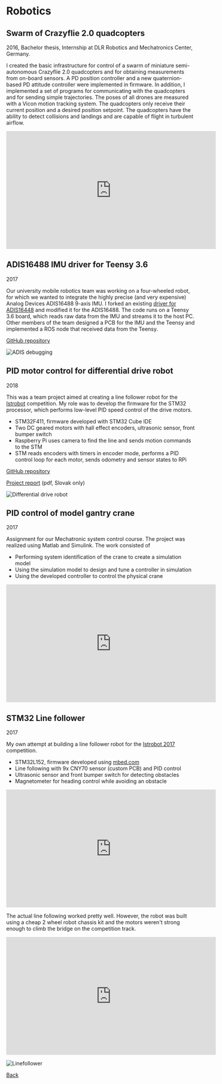 # Robotics

## Swarm of Crazyflie 2.0 quadcopters
2016, Bachelor thesis, Internship at DLR Robotics and Mechatronics Center, Germany.

I created the basic infrastructure for control of a swarm of miniature semi-autonomous Crazyflie 2.0 quadcopters and for obtaining measurements from on-board sensors. A PD position controller and a new quaternion-based PD attitude controller were implemented in firmware. In addition, I implemented a set of programs for communicating with the quadcopters and for sending simple trajectories. The poses of all drones are measured with a Vicon motion tracking system. The quadcopters only receive their current position and a desired position setpoint. The quadcopters have the ability to detect collisions and landings and are capable of flight in turbulent airflow.

<iframe width="560" height="315" src="https://www.youtube.com/watch?v=LXng1v8lwbk" title="YouTube video player" frameborder="0" allow="accelerometer; autoplay; clipboard-write; encrypted-media; gyroscope; picture-in-picture" allowfullscreen></iframe>


## ADIS16488 IMU driver for Teensy 3.6
2017

Our university mobile robotics team was working on a four-wheeled robot, for which we wanted to integrate the highly precise (and very expensive) Analog Devices ADIS16488 9-axis IMU. I forked an existing [driver for ADIS16448](https://github.com/juchong/ADIS16448-Arduino-Teensy) and modified it for the ADIS16488. The code runs on a Teensy 3.6 board, which reads raw data from the IMU and streams it to the host PC. Other members of the team designed a PCB for the IMU and the Teensy and implemented a ROS node that received data from the Teensy.

[GitHub repository](https://github.com/3zuli/ADIS16488_regtest)

![ADIS debugging](img/adis_surgery.jpg)


## PID motor control for differential drive robot
2018

This was a team project aimed at creating a line follower robot for the [Istrobot](http://www.robotika.sk/contest/) competition. My role was to develop the firmware for the STM32 processor, which performs low-level PID speed control of the drive motors.
- STM32F411, firmware developed with STM32 Cube IDE
- Two DC geared motors with hall effect encoders, ultrasonic sensor, front bumper switch
- Raspberry Pi uses camera to find the line and sends motion commands to the STM
- STM reads encoders with timers in encoder mode, performs a PID control loop for each motor, sends odometry and sensor states to RPi

[GitHub repository](https://github.com/3zuli/mprojbot)

[Project report](https://github.com/3zuli/mprojbot/blob/master/doc/MPROJ_robot_dokumentacia.pdf) (pdf, Slovak only)

![Differential drive robot](img/mprojbot.jpg)


## PID control of model gantry crane
2017

Assignment for our Mechatronic system control course. The project was realized using Matlab and Simulink. The work consisted of
- Performing system identification of the crane to create a simulation model
- Using the simulation model to design and tune a controller in simulation
- Using the developed controller to control the physical crane

<iframe width="560" height="315" src="https://www.youtube.com/watch?v=uhP8vmintfc" title="YouTube video player" frameborder="0" allow="accelerometer; autoplay; clipboard-write; encrypted-media; gyroscope; picture-in-picture" allowfullscreen></iframe>


## STM32 Line follower
2017

My own attempt at building a line follower robot for the [Istrobot 2017](http://www.robotika.sk/contest/2017/index.php) competition.
- STM32L152, firmware developed using [mbed.com](mbed.com)
- Line following with 9x CNY70 sensor (custom PCB) and PID control
- Ultrasonic sensor and front bumper switch for detecting obstacles
- Magnetometer for heading control while avoiding an obstacle

<iframe width="560" height="315" src="https://www.youtube.com/watch?v=kqh9bCNCvxU" title="YouTube video player" frameborder="0" allow="accelerometer; autoplay; clipboard-write; encrypted-media; gyroscope; picture-in-picture" allowfullscreen></iframe>

The actual line following worked pretty well. However, the robot was built using a cheap 2 wheel robot chassis kit and the motors weren't strong enough to climb the bridge on the competition track. 

<iframe width="560" height="315" src="https://www.youtube.com/watch?v=DYZh-zOFRCg" title="YouTube video player" frameborder="0" allow="accelerometer; autoplay; clipboard-write; encrypted-media; gyroscope; picture-in-picture" allowfullscreen></iframe>

![Linefollower](img/linefollower.jpg)


<!-- # Research -->
<!-- circular avoidance -->

[Back](https://3zuli.github.io/)
